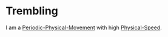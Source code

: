 # Trembling

I am a [Periodic-Physical-Movement](10000046.md) with high [Physical-Speed](10000049.md).
